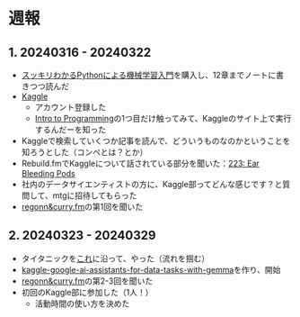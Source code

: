 # 週報

## 1. 20240316 - 20240322

- [スッキリわかるPythonによる機械学習入門](https://book.impress.co.jp/books/1120101028)を購入し、12章までノートに書きつつ読んだ
- [Kaggle](https://www.kaggle.com/)
  - アカウント登録した
  - [Intro to Programming](https://www.kaggle.com/learn/intro-to-programming)の1つ目だけ触ってみて、Kaggleのサイト上で実行するんだーを知った
- Kaggleで検索していくつか記事を読んで、どういうものなのかということを知ろうとした（コンペとは？とか）
- Rebuild.fmでKaggleについて話されている部分を聞いた：[223: Ear Bleeding Pods](https://rebuild.fm/223/)
- 社内のデータサイエンティストの方に、Kaggle部ってどんな感じです？と質問して、mtgに招待してもらった
- [regonn&curry.fm](https://podcasters.spotify.com/pod/show/regonn-curry-fm)の第1回を聞いた

## 2. 20240323 - 20240329

- タイタニックを[これ](https://www.kaggle.com/code/plasticgrammer/kaggle-titanic/notebook)に沿って、やった（流れを掴む）
- [kaggle-google-ai-assistants-for-data-tasks-with-gemma](https://github.com/shirakurak/kaggle-google-ai-assistants-for-data-tasks-with-gemma)を作り、開始
- [regonn&curry.fm](https://podcasters.spotify.com/pod/show/regonn-curry-fm)の第2-3回を聞いた
- 初回のKaggle部に参加した（1人！）
  - 活動時間の使い方を決めた
